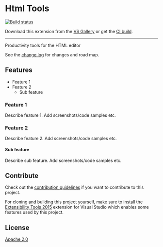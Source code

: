 # Html Tools

<!-- Replace this badge with your own-->
[![Build status](https://ci.appveyor.com/api/projects/status/hv6uyc059rqbc6fj?svg=true)](https://ci.appveyor.com/project/madskristensen/extensibilitytools)

<!-- Update the VS Gallery link after you upload the VSIX-->
Download this extension from the [VS Gallery](https://visualstudiogallery.msdn.microsoft.com/[GuidFromGallery])
or get the [CI build](http://vsixgallery.com/extension/3cef2919-d8c7-4e9f-a809-5a0ba9c61fac/).

---------------------------------------

Productivity tools for the HTML editor

See the [change log](CHANGELOG.md) for changes and road map.

## Features

- Feature 1
- Feature 2
  - Sub feature

### Feature 1
Describe feature 1. Add screenshots/code samples etc.

### Feature 2
Describe feature 2. Add screenshots/code samples etc.

#### Sub feature
Describe sub feature. Add screenshots/code samples etc.

## Contribute
Check out the [contribution guidelines](CONTRIBUTING.md)
if you want to contribute to this project.

For cloning and building this project yourself, make sure
to install the
[Extensibility Tools 2015](https://visualstudiogallery.msdn.microsoft.com/ab39a092-1343-46e2-b0f1-6a3f91155aa6)
extension for Visual Studio which enables some features
used by this project.

## License
[Apache 2.0](LICENSE)